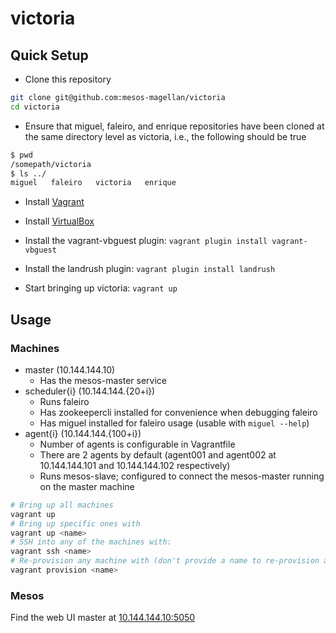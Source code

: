 # victoria

## Quick Setup

* Clone this repository
```bash
git clone git@github.com:mesos-magellan/victoria
cd victoria
```
* Ensure that miguel, faleiro, and enrique repositories have been cloned
at the same directory level as victoria, i.e., the following should be true
```bash
$ pwd
/somepath/victoria
$ ls ../
miguel   faleiro   victoria   enrique
```
* Install [Vagrant](https://www.vagrantup.com/downloads.html)
* Install [VirtualBox](https://www.virtualbox.org/wiki/Downloads)
* Install the vagrant-vbguest plugin: `vagrant plugin install vagrant-vbguest`
* Install the landrush plugin: `vagrant plugin install landrush`

* Start bringing up victoria: `vagrant up`

## Usage

### Machines

* master (10.144.144.10)
   * Has the mesos-master service 
* scheduler{i} (10.144.144.{20+i})
   * Runs faleiro
   * Has zookeepercli installed for convenience when debugging faleiro
   * Has miguel installed for faleiro usage (usable with `miguel --help`)
* agent{i} (10.144.144.{100+i})
   * Number of agents is configurable in Vagrantfile
   * There are 2 agents by default (agent001 and agent002 at 10.144.144.101 and 10.144.144.102 respectively)
   * Runs mesos-slave; configured to connect the mesos-master running on the master machine


```bash
# Bring up all machines
vagrant up
# Bring up specific ones with
vagrant up <name>
# SSH into any of the machines with:
vagrant ssh <name>
# Re-provision any machine with (don't provide a name to re-provision all)
vagrant provision <name>
```

### Mesos

Find the web UI master at [10.144.144.10:5050](http://10.144.144.10:5050)
